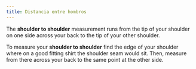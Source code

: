 ```yaml
---
title: Distancia entre hombros
---
```


The **shoulder to shoulder** measurement runs from the tip of your shoulder on one side across your back to the tip of your other shoulder.

To measure your **shoulder to shoulder** find the edge of your shoulder where on a good fitting shirt the shoulder seam would sit. Then, measure from there across your back to the same point at the other side.
